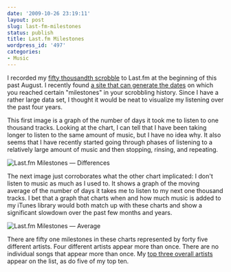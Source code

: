 ```yaml
---
date: '2009-10-26 23:19:11'
layout: post
slug: last-fm-milestones
status: publish
title: Last.fm Milestones
wordpress_id: '497'
categories:
- Music
---
```


I recorded my [fifty thousandth scrobble][fifty] to Last.fm at the beginning of this past August. I recently found [a site that can generate the dates][milestone-generator] on which you reached certain "milestones" in your scrobbling history. Since I have a rather large data set, I thought it would be neat to visualize my listening over the past four years.

[fifty]: http://www.last.fm/music/Thrice/_/Red+Sky
[milestone-generator]: http://kastuvas.us.to/lastfm/

This first image is a graph of the number of days it took me to listen to one thousand tracks. Looking at the chart, I can tell that I have been taking longer to listen to the same amount of music, but I have no idea why. It also seems that I have recently started going through phases of listening to a relatively large amount of music and then stopping, rinsing, and repeating. 

![Last.fm Milestones — Differences](http://farm3.static.flickr.com/2560/4048331825_bd657807bb_o.png)

The next image just corroborates what the other chart implicated: I don't listen to music as much as I used to. It shows a graph of the moving average of the number of days it takes me to listen to my next one thousand tracks. I bet that a graph that charts when and how much music is added to my iTunes library would both match up with these charts and show a significant slowdown over the past few months and years.

![Last.fm Milestones — Average](http://farm3.static.flickr.com/2437/4049077916_109ae05991_o.png)

There are fifty one milestones in these charts represented by forty five different artists. Four different artists appear more than once. There are no individual songs that appear more than once. My [top three overall artists][top-artists] appear on the list, as do five of my top ten.

[top-artists]: http://www.last.fm/user/TUpton/charts?rangetype=overall&subtype;=artists
